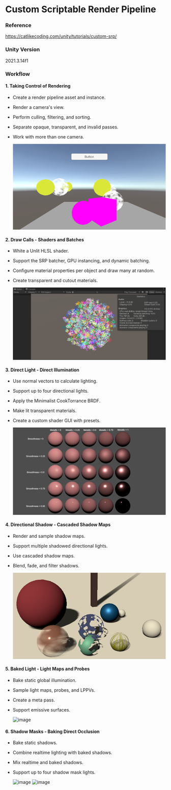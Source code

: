 # Custom Scriptable Render Pipeline

### Reference
https://catlikecoding.com/unity/tutorials/custom-srp/

### Unity Version
2021.3.14f1
  
### Workflow
#### 1. Taking Control of Rendering
 * Create a render pipeline asset and instance. 
 * Render a camera's view. 
 * Perform culling, filtering, and sorting. 
 * Separate opaque, transparent, and invalid passes. 
 * Work with more than one camera.
 
    ![image](https://github.com/qkyo/CustomRenderPipeline/blob/main/Assets/RenderResultSet/Taking%20Control%20of%20Rendering.png)
    
#### 2. Draw Calls - Shaders and Batches
 * White a Unlit HLSL shader.
 * Support the SRP batcher, GPU instancing, and dynamic batching.
 * Configure material properties per object and draw many at random.
 * Create transparent and cutout materials.
 
 
    ![image](https://github.com/qkyo/CustomRenderPipeline/blob/main/Assets/RenderResultSet/Draw%20Calls%20Shaders%20and%20Batches.png)
    
#### 3. Direct Light - Direct Illumination
 * Use normal vectors to calculate lighting.
 * Support up to four directional lights.
 * Apply the Minimalist CookTorrance BRDF.
 * Make lit transparent materials.
 * Create a custom shader GUI with presets.
 
 
    ![image](https://github.com/qkyo/CustomRenderPipeline/blob/main/Assets/RenderResultSet/Directional%20Light%2C%20BRDF.png)
    
#### 4. Directional Shadow - Cascaded Shadow Maps
 * Render and sample shadow maps.
 * Support multiple shadowed directional lights.
 * Use cascaded shadow maps.
 * Blend, fade, and filter shadows.

 
    ![image](https://github.com/qkyo/CustomRenderPipeline/blob/main/Assets/RenderResultSet/Directional%20Shadows%20-%20Cascaded%20Shadow%20Maps.png)

#### 5. Baked Light - Light Maps and Probes
 * Bake static global illumination.
 * Sample light maps, probes, and LPPVs.
 * Create a meta pass.
 * Support emissive surfaces.

    ![image](https://github.com/qkyo/CustomScriptableRenderPipeline/blob/main/Assets/RenderResultSet/Baked%20Light.png)

#### 6. Shadow Masks - Baking Direct Occlusion
 * Bake static shadows.
 * Combine realtime lighting with baked shadows.
 * Mix realtime and baked shadows.
 * Support up to four shadow mask lights.

    ![image](https://github.com/qkyo/CustomScriptableRenderPipeline/blob/main/Assets/RenderResultSet/Mixed%20realtime%20and%20baked%20shadow.gif)
    ![image](https://github.com/qkyo/CustomScriptableRenderPipeline/blob/main/Assets/RenderResultSet/Mix%20shadow%20-%20Distance%20shadow%20mask%20mode.gif)
